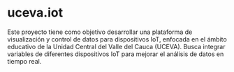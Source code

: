 # uceva.iot
Este proyecto tiene como objetivo desarrollar una plataforma de visualización y control de datos para dispositivos IoT, enfocada en el ámbito educativo de la Unidad Central del Valle del Cauca (UCEVA). Busca integrar variables de diferentes dispositivos IoT para mejorar el análisis de datos en tiempo real.

